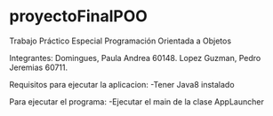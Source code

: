 # proyectoFinalPOO 
Trabajo Práctico Especial
Programación Orientada a Objetos

Integrantes:
	Domingues, Paula Andrea 60148.
	Lopez Guzman, Pedro Jeremias 60711.
    
Requisitos para ejecutar la aplicacion:
	-Tener Java8 instalado

Para ejecutar el programa:
	-Ejecutar el main de la clase AppLauncher
